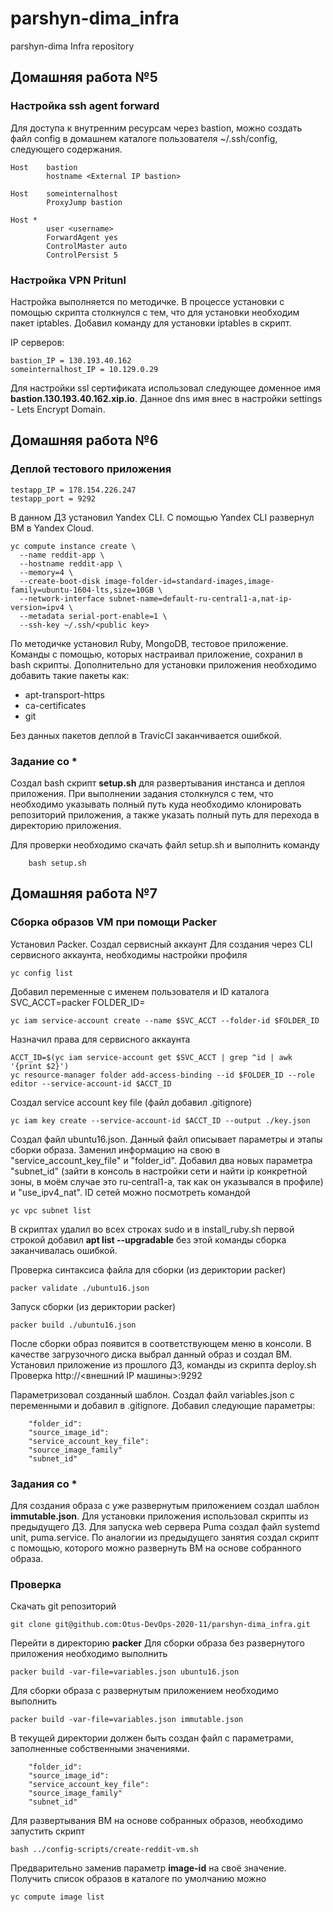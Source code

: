 # parshyn-dima_infra
parshyn-dima Infra repository
## Домашняя работа №5
### Настройка ssh agent forward
Для доступа к внутренним ресурсам через bastion, можно создать файл config в домашнем каталоге пользователя ~/.ssh/config, следующего содержания.
```
Host    bastion
        hostname <External IP bastion>

Host    someinternalhost
        ProxyJump bastion

Host *
        user <username>
        ForwardAgent yes
        ControlMaster auto
        ControlPersist 5
```
### Настройка VPN Pritunl
Настройка выполняется по методичке.
В процессе установки с помощью скрипта столкнулся с тем, что для установки необходим пакет iptables. Добавил команду для установки iptables
в скрипт.

IP серверов:
```
bastion_IP = 130.193.40.162
someinternalhost_IP = 10.129.0.29
```
Для настройки ssl сертификата использовал следующее доменное имя **bastion.130.193.40.162.xip.io**.
Данное dns имя внес в настройки settings - Lets Encrypt Domain.

## Домашняя работа №6
### Деплой тестового приложения

```
testapp_IP = 178.154.226.247
testapp_port = 9292
```

В данном ДЗ установил Yandex CLI.
С помощью Yandex CLI развернул ВМ в Yandex Cloud.
```
yc compute instance create \
  --name reddit-app \
  --hostname reddit-app \
  --memory=4 \
  --create-boot-disk image-folder-id=standard-images,image-family=ubuntu-1604-lts,size=10GB \
  --network-interface subnet-name=default-ru-central1-a,nat-ip-version=ipv4 \
  --metadata serial-port-enable=1 \
  --ssh-key ~/.ssh/<public key>
  ```
По методичке установил  Ruby, MongoDB, тестовое приложение.
Команды с помощью, которых настраивал приложение, сохранил в bash скрипты.
Дополнительно для установки приложения необходимо добавить такие пакеты как:
 - apt-transport-https
 - ca-certificates
 - git

Без данных пакетов деплой в TravicCI заканчивается ошибкой.

### Задание со *

Создал bash скрипт **setup.sh** для развертывания инстанса и деплоя приложения.
При выполнении задания столкнулся с тем, что необходимо указывать полный путь куда необходимо
клонировать репозиторий приложения, а также указать полный путь для перехода в директорию приложения.

Для проверки необходимо скачать файл setup.sh и выполнить команду

        bash setup.sh

## Домашняя работа №7
### Сборка образов VM при помощи Packer

Установил Packer.
Создал сервисный аккаунт
Для создания через CLI сервисного аккаунта, необходимы настройки профиля
```
yc config list
```
Добавил переменные с именем пользователя и ID каталога
SVC_ACCT=packer
FOLDER_ID=
```
yc iam service-account create --name $SVC_ACCT --folder-id $FOLDER_ID
```
Назначил права для сервисного аккаунта
```
ACCT_ID=$(yc iam service-account get $SVC_ACCT | grep ^id | awk '{print $2}')
yc resource-manager folder add-access-binding --id $FOLDER_ID --role editor --service-account-id $ACCT_ID
```
Создал service account key file (файл добавил .gitignore)
```
yc iam key create --service-account-id $ACCT_ID --output ./key.json
```
Создал файл ubuntu16.json. Данный файл описывает параметры и этапы сборки образа.
Заменил информацию на свою в "service_account_key_file" и "folder_id".
Добавил два новых параметра  "subnet_id" (зайти в консоль в настройки сети и найти ip конкретной зоны, в моём случае это ru-central1-a, так как он указывался в профиле) и "use_ipv4_nat". ID сетей можно посмотреть командой
```
yc vpc subnet list
```
В скриптах удалил во всех строках sudo и в install_ruby.sh первой строкой добавил **apt list --upgradable** без этой команды сборка заканчивалась ошибкой.

Проверка синтаксиса файла для сборки (из дериктории packer)
```
packer validate ./ubuntu16.json
```
Запуск сборки (из дериктории packer)
```
packer build ./ubuntu16.json
```

После сборки образ появится в соответствующем меню в консоли.
В качестве загрузочного диска выбрал данный образ и создал ВМ.
Установил приложение из прошлого ДЗ, команды из скрипта deploy.sh
Проверка http://<внешний IP машины>:9292

Параметризовал созданный шаблон.
Создал файл variables.json с переменными и добавил в .gitignore.
Добавил следующие параметры:
```
    "folder_id":
    "source_image_id":
    "service_account_key_file":
    "source_image_family"
    "subnet_id"
```

### Задания со *
Для создания образа с уже развернутым приложением создал шаблон **immutable.json**.
Для установки приложения использовал скрипты из предыдущего ДЗ. Для запуска web сервера Puma создал файл systemd unit, puma.service.
По аналогии из предыдущего занятия создал скрипт с помощью, которого можно развернуть ВМ на основе собранного образа.

### Проверка

Скачать git репозиторий
```
git clone git@github.com:Otus-DevOps-2020-11/parshyn-dima_infra.git
```
Перейти в директорию **packer**
Для сборки образа без развернутого приложения необходимо выполнить
```
packer build -var-file=variables.json ubuntu16.json
```
Для сборки образа с развернутым приложением необходимо выполнить
```
packer build -var-file=variables.json immutable.json
```
В текущей директории должен быть создан файл с параметрами, заполненные собственными значениями.
```
    "folder_id":
    "source_image_id":
    "service_account_key_file":
    "source_image_family"
    "subnet_id"
```
Для развертывания ВМ на основе собранных образов, необходимо запустить скрипт
```
bash ../config-scripts/create-reddit-vm.sh
```
Предварительно заменив параметр **image-id** на своё значение. Получить список образов в каталоге по умолчанию можно
```
yc compute image list
```
